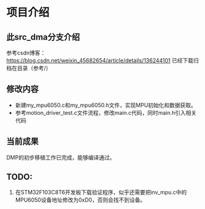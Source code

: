 # 项目介绍
## 此src_dma分支介绍

参考csdn博客：https://blog.csdn.net/weixin_45682654/article/details/136244101
已经下载归档在目录（参考/）

## 修改内容

- 新建my_mpu6050.c和my_mpu6050.h文件，实现MPU初始化和数据获取。
- 参考motion_driver_test.c文件流程，修改main.c代码，同时main.h引入相关代码
## 当前成果
DMP的初步移植工作已完成，能够编译通过。

## TODO:
1. 在STM32F103C8T6开发板下载验证程序，似乎还需要把inv_mpu.c中的MPU6050设备地址修改为0xD0，否则会找不到设备。
   